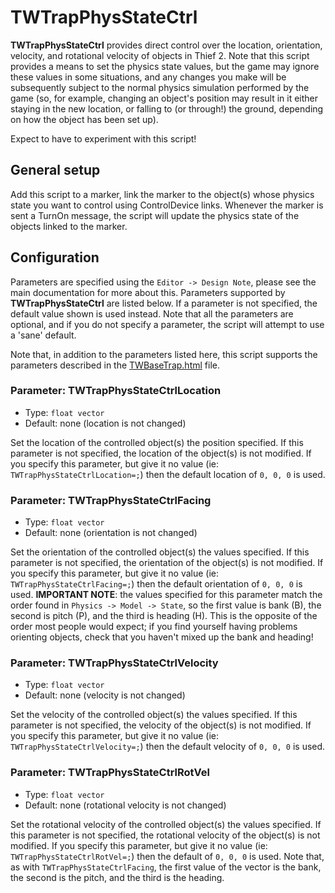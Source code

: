# TWTrapPhysStateCtrl

**TWTrapPhysStateCtrl** provides direct control over the location, orientation,
velocity, and rotational velocity of objects in Thief 2. Note that this script
provides a means to set the physics state values, but the game may ignore these
values in some situations, and any changes you make will be subsequently subject
to the normal physics simulation performed by the game (so, for example, changing
an object's position may result in it either staying in the new location, or
falling to (or through!) the ground, depending on how the object has been set up).

Expect to have to experiment with this script!

## General setup

Add this script to a marker, link the marker to the object(s) whose physics
state you want to control using ControlDevice links. Whenever the marker is sent
a TurnOn message, the script will update the physics state of the objects linked
to the marker.

## Configuration

Parameters are specified using the `Editor -> Design Note`, please see the
main documentation for more about this.  Parameters supported by
**TWTrapPhysStateCtrl** are listed below. If a parameter is not specified,
the default value shown is used instead. Note that all the parameters are
optional, and if you do not specify a parameter, the script will attempt to use
a 'sane' default.

Note that, in addition to the parameters listed here, this script supports the
parameters described in the [TWBaseTrap.html](TWBaseTrap.html) file.

### Parameter: TWTrapPhysStateCtrlLocation
- Type: `float vector`
- Default: none (location is not changed)

Set the location of the controlled object(s) the position specified. If this
parameter is not specified, the location of the object(s) is not modified. If you
specify this parameter, but give it no value (ie: `TWTrapPhysStateCtrlLocation=;`)
then the default location of `0, 0, 0` is used.

### Parameter: TWTrapPhysStateCtrlFacing
- Type: `float vector`
- Default: none (orientation is not changed)

Set the orientation of the controlled object(s) the values specified. If this
parameter is not specified, the orientation of the object(s) is not modified. If you
specify this parameter, but give it no value (ie: `TWTrapPhysStateCtrlFacing=;`)
then the default orientation of `0, 0, 0` is used. **IMPORTANT NOTE**: the values
specified for this parameter match the order found in `Physics -> Model -> State`,
so the first value is bank (B), the second is pitch (P), and the third is
heading (H). This is the opposite of the order most people would expect; if you
find yourself having problems orienting objects, check that you haven't mixed up
the bank and heading!

### Parameter: TWTrapPhysStateCtrlVelocity
- Type: `float vector`
- Default: none (velocity is not changed)

Set the velocity of the controlled object(s) the values specified. If this
parameter is not specified, the velocity of the object(s) is not modified. If you
specify this parameter, but give it no value (ie: `TWTrapPhysStateCtrlVelocity=;`)
then the default velocity of `0, 0, 0` is used.

### Parameter: TWTrapPhysStateCtrlRotVel
- Type: `float vector`
- Default: none (rotational velocity is not changed)

Set the rotational velocity of the controlled object(s) the values specified. If
this parameter is not specified, the rotational velocity of the object(s) is not
modified. If you specify this parameter, but give it no value
(ie: `TWTrapPhysStateCtrlRotVel=;`) then the default of `0, 0, 0` is used. Note
that, as with `TWTrapPhysStateCtrlFacing`, the first value of the vector is the
bank, the second is the pitch, and the third is the heading.
